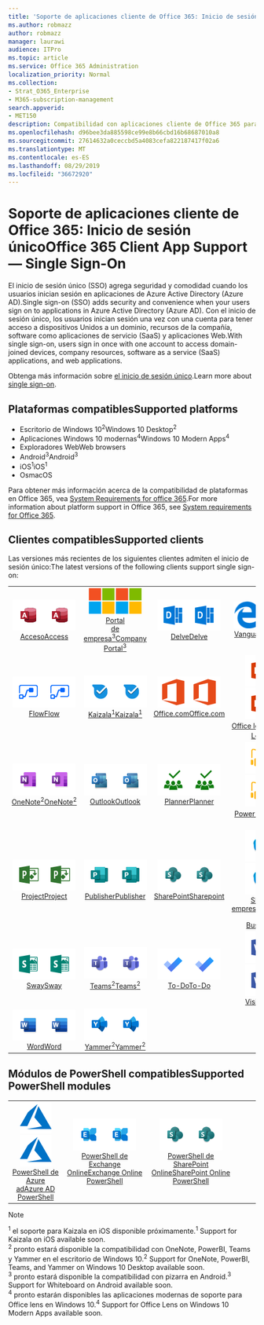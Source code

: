 ```yaml
---
title: 'Soporte de aplicaciones cliente de Office 365: Inicio de sesión único'
ms.author: robmazz
author: robmazz
manager: laurawi
audience: ITPro
ms.topic: article
ms.service: Office 365 Administration
localization_priority: Normal
ms.collection:
- Strat_O365_Enterprise
- M365-subscription-management
search.appverid:
- MET150
description: Compatibilidad con aplicaciones cliente de Office 365 para inicio de sesión único (Single Sign-on).
ms.openlocfilehash: d96bee3da885598ce99e8b66cbd16b68687010a8
ms.sourcegitcommit: 27614632a0ceccbd5a4083cefa822187417f02a6
ms.translationtype: MT
ms.contentlocale: es-ES
ms.lasthandoff: 08/29/2019
ms.locfileid: "36672920"
---
```

# <a name="office-365-client-app-support--single-sign-on"></a><span data-ttu-id="3ee81-103">Soporte de aplicaciones cliente de Office 365: Inicio de sesión único</span><span class="sxs-lookup"><span data-stu-id="3ee81-103">Office 365 Client App Support — Single Sign-On</span></span>

<span data-ttu-id="3ee81-104">El inicio de sesión único (SSO) agrega seguridad y comodidad cuando los usuarios inician sesión en aplicaciones de Azure Active Directory (Azure AD).</span><span class="sxs-lookup"><span data-stu-id="3ee81-104">Single sign-on (SSO) adds security and convenience when your users sign on to applications in Azure Active Directory (Azure AD).</span></span> <span data-ttu-id="3ee81-105">Con el inicio de sesión único, los usuarios inician sesión una vez con una cuenta para tener acceso a dispositivos Unidos a un dominio, recursos de la compañía, software como aplicaciones de servicio (SaaS) y aplicaciones Web.</span><span class="sxs-lookup"><span data-stu-id="3ee81-105">With single sign-on, users sign in once with one account to access domain-joined devices, company resources, software as a service (SaaS) applications, and web applications.</span></span>

<span data-ttu-id="3ee81-106">Obtenga más información sobre [el inicio de sesión único](https://docs.microsoft.com/azure/active-directory/manage-apps/what-is-single-sign-on).</span><span class="sxs-lookup"><span data-stu-id="3ee81-106">Learn more about [single sign-on](https://docs.microsoft.com/azure/active-directory/manage-apps/what-is-single-sign-on).</span></span>

## <a name="supported-platforms"></a><span data-ttu-id="3ee81-107">Plataformas compatibles</span><span class="sxs-lookup"><span data-stu-id="3ee81-107">Supported platforms</span></span>

 - <span data-ttu-id="3ee81-108">Escritorio de Windows 10<sup>2</sup></span><span class="sxs-lookup"><span data-stu-id="3ee81-108">Windows 10 Desktop<sup>2</sup></span></span>
 - <span data-ttu-id="3ee81-109">Aplicaciones Windows 10 modernas<sup>4</sup></span><span class="sxs-lookup"><span data-stu-id="3ee81-109">Windows 10 Modern Apps<sup>4</sup></span></span>
 - <span data-ttu-id="3ee81-110">Exploradores Web</span><span class="sxs-lookup"><span data-stu-id="3ee81-110">Web browsers</span></span>
 - <span data-ttu-id="3ee81-111">Android<sup>3</sup></span><span class="sxs-lookup"><span data-stu-id="3ee81-111">Android<sup>3</sup></span></span>
 - <span data-ttu-id="3ee81-112">iOS<sup>1</sup></span><span class="sxs-lookup"><span data-stu-id="3ee81-112">iOS<sup>1</sup></span></span>
 - <span data-ttu-id="3ee81-113">Os</span><span class="sxs-lookup"><span data-stu-id="3ee81-113">macOS</span></span>

<span data-ttu-id="3ee81-114">Para obtener más información acerca de la compatibilidad de plataformas en Office 365, vea [System Requirements for office 365](https://products.office.com/office-system-requirements).</span><span class="sxs-lookup"><span data-stu-id="3ee81-114">For more information about platform support in Office 365, see [System requirements for Office 365](https://products.office.com/office-system-requirements).</span></span>

## <a name="supported-clients"></a><span data-ttu-id="3ee81-115">Clientes compatibles</span><span class="sxs-lookup"><span data-stu-id="3ee81-115">Supported clients</span></span>

<span data-ttu-id="3ee81-116">Las versiones más recientes de los siguientes clientes admiten el inicio de sesión único:</span><span class="sxs-lookup"><span data-stu-id="3ee81-116">The latest versions of the following clients support single sign-on:</span></span>

| | | | | | |
|:---:|:---:|:---:|:---:|:---:|:---:|
| <span data-ttu-id="3ee81-117">![Icono de acceso](media/o365-access-64x64.png)</span><span class="sxs-lookup"><span data-stu-id="3ee81-117">![Access icon](media/o365-access-64x64.png)</span></span> <br> [<span data-ttu-id="3ee81-118">Acceso</span><span class="sxs-lookup"><span data-stu-id="3ee81-118">Access</span></span>](https://products.office.com/access) | <span data-ttu-id="3ee81-119">![Icono del portal de empresa](media/o365-microsoft-64x64.png)</span><span class="sxs-lookup"><span data-stu-id="3ee81-119">![Company portal icon](media/o365-microsoft-64x64.png)</span></span> <br> [<span data-ttu-id="3ee81-120">Portal <br> de empresa<sup>3</sup></span><span class="sxs-lookup"><span data-stu-id="3ee81-120">Company <br> Portal<sup>3</sup> </span></span>](https://docs.microsoft.com/intune-user-help/sign-in-to-the-company-portal) | <span data-ttu-id="3ee81-121">![Icono de Delve](media/o365-delve-64x64.png)</span><span class="sxs-lookup"><span data-stu-id="3ee81-121">![Delve icon](media/o365-delve-64x64.png)</span></span> <br> [<span data-ttu-id="3ee81-122">Delve</span><span class="sxs-lookup"><span data-stu-id="3ee81-122">Delve</span></span>](https://products.office.com/business/intelligent-search) | <span data-ttu-id="3ee81-123">![Icono de borde](media/o365-edge-64x64.png)</span><span class="sxs-lookup"><span data-stu-id="3ee81-123">![Edge icon](media/o365-edge-64x64.png)</span></span> <br> [<span data-ttu-id="3ee81-124">Vanguardia</span><span class="sxs-lookup"><span data-stu-id="3ee81-124">Edge</span></span>](https://www.microsoft.com/windows/microsoft-edge) | <span data-ttu-id="3ee81-125">![Icono de Excel](media/o365-excel-64x64.png)</span><span class="sxs-lookup"><span data-stu-id="3ee81-125">![Excel icon](media/o365-excel-64x64.png)</span></span> <br> [<span data-ttu-id="3ee81-126">Excel</span><span class="sxs-lookup"><span data-stu-id="3ee81-126">Excel</span></span>](https://products.office.com/excel) 
| <span data-ttu-id="3ee81-127">![Icono de flujo](media/o365-flow-64x64.png)</span><span class="sxs-lookup"><span data-stu-id="3ee81-127">![Flow icon](media/o365-flow-64x64.png)</span></span> <br> [<span data-ttu-id="3ee81-128">Flow</span><span class="sxs-lookup"><span data-stu-id="3ee81-128">Flow</span></span>](https://flow.microsoft.com) | <span data-ttu-id="3ee81-129">![Icono de Kaizala](media/o365-kaizala-64x64.png)</span><span class="sxs-lookup"><span data-stu-id="3ee81-129">![Kaizala icon](media/o365-kaizala-64x64.png)</span></span> <br> [<span data-ttu-id="3ee81-130">Kaizala<sup>1</sup></span><span class="sxs-lookup"><span data-stu-id="3ee81-130">Kaizala<sup>1</sup></span></span>](https://products.office.com/en/business/microsoft-kaizala) | <span data-ttu-id="3ee81-131">![Icono de Office.com](media/o365-office-64x64.png)</span><span class="sxs-lookup"><span data-stu-id="3ee81-131">![Office.com icon](media/o365-office-64x64.png)</span></span> <br> [<span data-ttu-id="3ee81-132">Office.com</span><span class="sxs-lookup"><span data-stu-id="3ee81-132">Office.com</span></span>](https://www.office.com/) | <span data-ttu-id="3ee81-133">![Icono de lente](media/o365-lens-64x64.png)</span><span class="sxs-lookup"><span data-stu-id="3ee81-133">![Lens icon](media/o365-lens-64x64.png)</span></span> <br> [<span data-ttu-id="3ee81-134">Office lens<sup>4</sup></span><span class="sxs-lookup"><span data-stu-id="3ee81-134">Office Lens<sup>4</sup></span></span>](https://www.microsoft.com/p/office-lens/9wzdncrfj3t8?activetab=pivot%3Aoverviewtab) | <span data-ttu-id="3ee81-135">![Icono de OneDrive para la empresa](media/o365-OneDrive-64x64.png)</span><span class="sxs-lookup"><span data-stu-id="3ee81-135">![OneDrive for Business icon](media/o365-OneDrive-64x64.png)</span></span> <br> [<span data-ttu-id="3ee81-136">OneDrive</span><span class="sxs-lookup"><span data-stu-id="3ee81-136">OneDrive</span></span>](https://products.office.com/onedrive-for-business/online-cloud-storage) 
| <span data-ttu-id="3ee81-137">![Icono de OneNote](media/o365-OneNote-64x64.png)</span><span class="sxs-lookup"><span data-stu-id="3ee81-137">![OneNote icon](media/o365-OneNote-64x64.png)</span></span> <br> [<span data-ttu-id="3ee81-138">OneNote<sup>2</sup></span><span class="sxs-lookup"><span data-stu-id="3ee81-138">OneNote<sup>2</sup></span></span>](https://products.office.com/onenote) | <span data-ttu-id="3ee81-139">![Icono de Outlook](media/o365-outlook-64x64.png)</span><span class="sxs-lookup"><span data-stu-id="3ee81-139">![Outlook icon](media/o365-outlook-64x64.png)</span></span> <br> [<span data-ttu-id="3ee81-140">Outlook</span><span class="sxs-lookup"><span data-stu-id="3ee81-140">Outlook</span></span>](https://products.office.com/outlook) | <span data-ttu-id="3ee81-141">![Icono de Planner](media/o365-planner-64x64.png)</span><span class="sxs-lookup"><span data-stu-id="3ee81-141">![Planner icon](media/o365-planner-64x64.png)</span></span> <br> [<span data-ttu-id="3ee81-142">Planner</span><span class="sxs-lookup"><span data-stu-id="3ee81-142">Planner</span></span>](https://products.office.com/business/task-management-software) | <span data-ttu-id="3ee81-143">![Icono de PowerBI](media/o365-powerbi-64x64.png)</span><span class="sxs-lookup"><span data-stu-id="3ee81-143">![PowerBI icon](media/o365-powerbi-64x64.png)</span></span> <br> [<span data-ttu-id="3ee81-144">Power BI<sup>2</sup></span><span class="sxs-lookup"><span data-stu-id="3ee81-144">Power BI<sup>2</sup></span></span>](https://powerbi.microsoft.com)| <span data-ttu-id="3ee81-145">![Icono de PowerPoint](media/o365-powerpoint-64x64.png)</span><span class="sxs-lookup"><span data-stu-id="3ee81-145">![PowerPoint icon](media/o365-powerpoint-64x64.png)</span></span> <br> [<span data-ttu-id="3ee81-146">PowerPoint</span><span class="sxs-lookup"><span data-stu-id="3ee81-146">PowerPoint</span></span>](https://products.office.com/powerpoint) 
| <span data-ttu-id="3ee81-147">![Icono de proyecto](media/o365-project-64x64.png)</span><span class="sxs-lookup"><span data-stu-id="3ee81-147">![Project icon](media/o365-project-64x64.png)</span></span> <br> [<span data-ttu-id="3ee81-148">Project</span><span class="sxs-lookup"><span data-stu-id="3ee81-148">Project</span></span>](https://products.office.com/project) | <span data-ttu-id="3ee81-149">![Icono de Publisher](media/o365-publisher-64x64.png)</span><span class="sxs-lookup"><span data-stu-id="3ee81-149">![Publisher icon](media/o365-publisher-64x64.png)</span></span> <br> [<span data-ttu-id="3ee81-150">Publisher</span><span class="sxs-lookup"><span data-stu-id="3ee81-150">Publisher</span></span>](https://products.office.com/publisher) | <span data-ttu-id="3ee81-151">![Icono de SharePoint](media/o365-sharepoint-64x64.png)</span><span class="sxs-lookup"><span data-stu-id="3ee81-151">![SharePoint icon](media/o365-sharepoint-64x64.png)</span></span> <br> [<span data-ttu-id="3ee81-152">SharePoint</span><span class="sxs-lookup"><span data-stu-id="3ee81-152">Sharepoint</span></span>](https://products.office.com/sharepoint) | <span data-ttu-id="3ee81-153">![Icono de Skype empresarial](media/o365-skypeforbusiness-64x64.png)</span><span class="sxs-lookup"><span data-stu-id="3ee81-153">![Skype for Business icon](media/o365-skypeforbusiness-64x64.png)</span></span> <br> [<span data-ttu-id="3ee81-154">Skype <br> empresarial</span><span class="sxs-lookup"><span data-stu-id="3ee81-154">Skype for <br> Business</span></span>](https://www.skype.com/business/) | <span data-ttu-id="3ee81-155">![Icono de notas adhesivas](media/o365-stickynotes-64x64.png)</span><span class="sxs-lookup"><span data-stu-id="3ee81-155">![Sticky Notes icon](media/o365-stickynotes-64x64.png)</span></span> <br> [<span data-ttu-id="3ee81-156">Notas rápidas</span><span class="sxs-lookup"><span data-stu-id="3ee81-156">Sticky Notes</span></span>](https://www.microsoft.com/p/microsoft-sticky-notes/9nblggh4qghw) 
| <span data-ttu-id="3ee81-157">![Icono de Sway](media/o365-sway-64x64.png)</span><span class="sxs-lookup"><span data-stu-id="3ee81-157">![Sway icon](media/o365-sway-64x64.png)</span></span> <br> [<span data-ttu-id="3ee81-158">Sway</span><span class="sxs-lookup"><span data-stu-id="3ee81-158">Sway</span></span>](https://sway.com) | <span data-ttu-id="3ee81-159">![Icono de Teams](media/o365-teams-64x64.png)</span><span class="sxs-lookup"><span data-stu-id="3ee81-159">![Teams icon](media/o365-teams-64x64.png)</span></span> <br> [<span data-ttu-id="3ee81-160">Teams<sup>2</sup></span><span class="sxs-lookup"><span data-stu-id="3ee81-160">Teams<sup>2</sup></span></span>](https://products.office.com/microsoft-teams/group-chat-software) | <span data-ttu-id="3ee81-161">![Icono de tarea pendiente](media/o365-todo-64x64.png)</span><span class="sxs-lookup"><span data-stu-id="3ee81-161">![To-Do icon](media/o365-todo-64x64.png)</span></span> <br> [<span data-ttu-id="3ee81-162">To-Do</span><span class="sxs-lookup"><span data-stu-id="3ee81-162">To-Do</span></span>](https://todo.microsoft.com) | <span data-ttu-id="3ee81-163">![Icono de Visio](media/o365-visio-64x64.png)</span><span class="sxs-lookup"><span data-stu-id="3ee81-163">![Visio icon](media/o365-visio-64x64.png)</span></span> <br> [<span data-ttu-id="3ee81-164">Visio</span><span class="sxs-lookup"><span data-stu-id="3ee81-164">Visio</span></span>](https://products.office.com/visio/flowchart-software) | <span data-ttu-id="3ee81-165">![Icono de la pizarra](media/o365-whiteboard-64x64.png)</span><span class="sxs-lookup"><span data-stu-id="3ee81-165">![Whiteboard icon](media/o365-whiteboard-64x64.png)</span></span> <br> [<span data-ttu-id="3ee81-166">Pizarra<sup>3</sup></span><span class="sxs-lookup"><span data-stu-id="3ee81-166">Whiteboard<sup>3</sup></span></span>](https://whiteboard.microsoft.com/) 
| <span data-ttu-id="3ee81-167">![Icono de Word](media/o365-word-64x64.png)</span><span class="sxs-lookup"><span data-stu-id="3ee81-167">![Word icon](media/o365-word-64x64.png)</span></span> <br> [<span data-ttu-id="3ee81-168">Word</span><span class="sxs-lookup"><span data-stu-id="3ee81-168">Word</span></span>](https://products.office.com/word) | <span data-ttu-id="3ee81-169">![Icono de Yammer](media/o365-yammer-64x64.png)</span><span class="sxs-lookup"><span data-stu-id="3ee81-169">![Yammer icon](media/o365-yammer-64x64.png)</span></span> <br> [<span data-ttu-id="3ee81-170">Yammer<sup>2</sup></span><span class="sxs-lookup"><span data-stu-id="3ee81-170">Yammer<sup>2</sup></span></span>](https://products.office.com/yammer/yammer-overview) |

## <a name="supported-powershell-modules"></a><span data-ttu-id="3ee81-171">Módulos de PowerShell compatibles</span><span class="sxs-lookup"><span data-stu-id="3ee81-171">Supported PowerShell modules</span></span>

| | | | | | |
|:---:|:---:|:---:|:---:|:---:|:---:|
| <span data-ttu-id="3ee81-172">![Icono de Azure](media/o365-azure-64x64.png)</span><span class="sxs-lookup"><span data-stu-id="3ee81-172">![Azure icon](media/o365-azure-64x64.png)</span></span> <br> [<span data-ttu-id="3ee81-173">PowerShell de <br> Azure ad</span><span class="sxs-lookup"><span data-stu-id="3ee81-173">Azure AD <br> PowerShell</span></span>](https://docs.microsoft.com/powershell/azure/active-directory/overview?view=azureadps-2.0) | <span data-ttu-id="3ee81-174">![Icono de Exchange](media/o365-exchange-64x64.png)</span><span class="sxs-lookup"><span data-stu-id="3ee81-174">![Exchange icon](media/o365-exchange-64x64.png)</span></span> <br> [<span data-ttu-id="3ee81-175">PowerShell de <br> Exchange Online</span><span class="sxs-lookup"><span data-stu-id="3ee81-175">Exchange Online <br> PowerShell</span></span>](https://docs.microsoft.com/powershell/exchange/exchange-online/exchange-online-powershell?view=exchange-ps) | <span data-ttu-id="3ee81-176">![Icono de SharePoint](media/o365-sharepoint-64x64.png)</span><span class="sxs-lookup"><span data-stu-id="3ee81-176">![SharePoint icon](media/o365-sharepoint-64x64.png)</span></span> <br> [<span data-ttu-id="3ee81-177">PowerShell de <br> SharePoint Online</span><span class="sxs-lookup"><span data-stu-id="3ee81-177">SharePoint Online <br> PowerShell</span></span>](https://docs.microsoft.com/sharepoint/manage-team-and-communication-sites-in-powershell)

> [!NOTE]
> <span data-ttu-id="3ee81-178"><sup>1</sup> el soporte para Kaizala en iOS disponible próximamente.</span><span class="sxs-lookup"><span data-stu-id="3ee81-178"><sup>1</sup> Support for Kaizala on iOS available soon.</span></span> <br>
> <span data-ttu-id="3ee81-179"><sup>2</sup> pronto estará disponible la compatibilidad con OneNote, PowerBI, Teams y Yammer en el escritorio de Windows 10.</span><span class="sxs-lookup"><span data-stu-id="3ee81-179"><sup>2</sup> Support for OneNote, PowerBI, Teams, and Yammer on Windows 10 Desktop available soon.</span></span> <br>
> <span data-ttu-id="3ee81-180"><sup>3</sup> pronto estará disponible la compatibilidad con pizarra en Android.</span><span class="sxs-lookup"><span data-stu-id="3ee81-180"><sup>3</sup> Support for Whiteboard on Android available soon.</span></span> <br>
> <span data-ttu-id="3ee81-181"><sup>4</sup> pronto estarán disponibles las aplicaciones modernas de soporte para Office lens en Windows 10.</span><span class="sxs-lookup"><span data-stu-id="3ee81-181"><sup>4</sup> Support for Office Lens on Windows 10 Modern Apps available soon.</span></span> <br>
